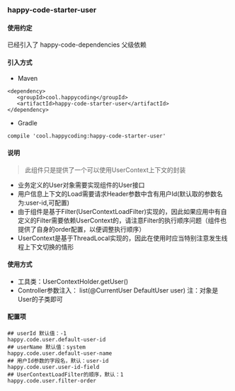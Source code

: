 ### happy-code-starter-user
#### 使用约定

已经引入了 happy-code-dependencies 父级依赖

#### 引入方式

- Maven

```
<dependency>
   <groupId>cool.happycoding</groupId>
   <artifactId>happy-code-starter-user</artifactId>
</dependency>
```    

- Gradle

```
compile 'cool.happycoding:happy-code-starter-user'
```

#### 说明
> 此组件只是提供了一个可以使用UserContext上下文的封装

- 业务定义的User对象需要实现组件的User接口
- 用户信息上下文的Load需要请求Header参数中含有用户Id(默认取的参数名为:user-id,可配置)
- 由于组件是基于Filter(UserContextLoadFilter)实现的，因此如果应用中有自定义的Filter需要依赖UserContext的，请注意Filter的执行顺序问题（组件也提供了自身的order配置，以便调整执行顺序）
- UserContext是基于ThreadLocal实现的，因此在使用时应当特别注意发生线程上下文切换的情形

#### 使用方式
- 工具类：UserContextHolder.getUser()
- Controller参数注入： list(@CurrentUser DefaultUser user) 注：对象是User的子类即可

#### 配置项

    ## userId 默认值：-1
    happy.code.user.default-user-id
    ## userName 默认值：system
    happy.code.user.default-user-name
    ## 用户Id参数的字段名，默认：user-id
    happy.code.user.user-id-field
    ## UserContextLoadFilter的顺序，默认：1
    happy.code.user.filter-order